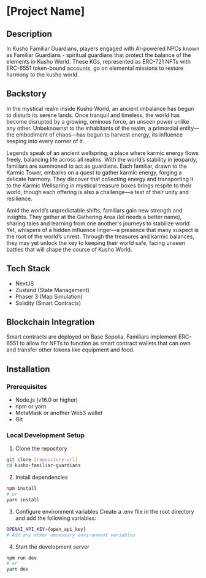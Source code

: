 # [Project Name]

## Description

In Kusho Familiar Guardians, players engaged with AI-powered NPCs known as Familiar Guardians - spiritual guardians that protect the balance of the elements in Kusho World. These KGs, represented as ERC-721 NFTs with ERC-6551 token-bound accounts, go on elemental missions to restore harmony to the kusho world.

## Backstory

In the mystical realm inside Kusho World, an ancient imbalance has begun to disturb its serene lands. Once tranquil and timeless, the world has become disrupted by a growing, ominous force, an unseen power unlike any other. Unbeknownst to the inhabitants of the realm, a primordial entity—the embodiment of chaos—has begun to harvest energy, its influence seeping into every corner of it.

Legends speak of an ancient wellspring, a place where karmic energy flows freely, balancing life across all realms. With the world’s stability in jeopardy, familiars are summoned to act as guardians. Each familiar, drawn to the Karmic Tower, embarks on a quest to gather karmic energy, forging a delicate harmony. They discover that collecting energy and transporting it to the Karmic Wellspring in mystical treasure boxes brings respite to their world, though each offering is also a challenge—a test of their unity and resilience.

Amid the world’s unpredictable shifts, familiars gain new strength and insights. They gather at the Gathering Area (lol needs a better name), sharing tales and learning from one another's journeys to stabilize world. Yet, whispers of a hidden influence linger—a presence that many suspect is the root of the world’s unrest. Through the treasures and karmic balances, they may yet unlock the key to keeping their world safe, facing unseen battles that will shape the course of Kusho World.

## Tech Stack

- NextJS
- Zustand (State Management)
- Phaser 3 (Map Simulation)
- Solidity (Smart Contracts)

## Blockchain Integration

Smart contracts are deployed on Base Sepolia. Familiars implement ERC-6551 to allow for NFTs to function as smart contract wallets that can own and transfer other tokens like equipment and food.

## Installation

### Prerequisites

- Node.js (v16.0 or higher)
- npm or yarn
- MetaMask or another Web3 wallet
- Git

### Local Development Setup

1. Clone the repository

```bash
git clone [repository-url]
cd kusho-familiar-guardians
```

2. Install dependencies

```bash
npm install
# or
yarn install
```

3. Configure environment variables
   Create a .env file in the root directory and add the following variables:

```bash
OPENAI_API_KEY={open_api_key}
# Add any other necessary environment variables
```

4. Start the development server

```bash
npm run dev
# or
yarn dev
```
